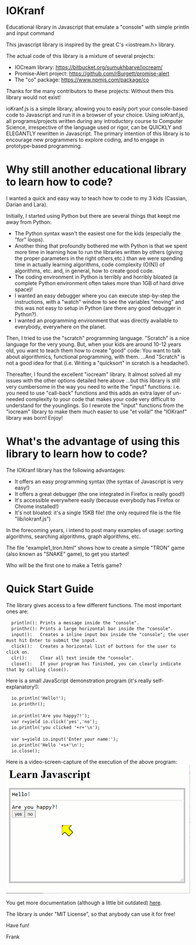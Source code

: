 # IOKranf

Educational library in Javascript that emulate a "console" with simple println and input command

This javascript library is inspired by the great C's <iostream.h> library. 

The actual code of this library is a mixture of several projects:
* IOCream library: https://bitbucket.org/sumukhbarve/iocream/
* Promise-Alert project: https://github.com/rBurgett/promise-alert
* The "co" package: https://www.npmjs.com/package/co

Thanks for the many contributors to these projects: Without them this library would not exist!

ioKranf.js is a simple library, allowing you to easily port your console-based code to Javascript and run it in a browser of your choice. Using ioKranf.js, all programs/projects written during any introductory course to Computer Science, irrespective of the language used or rigor, can be QUICKLY and ELEGANTLY rewritten in Javascript. The primary intention of this library is to encourage new programmers to explore coding, and to engage in prototype-based programming.


# Why still another educational library to learn how to code?

I wanted a quick and easy way to teach how to code to my 3 kids (Cassian, Darian and Lara).

Initially, I started using Python but there are several things that keept me away from Python:
* The Python syntax wasn't the easiest one for the kids (especially the "for" loops).
* Another thing that profoundly bothered me with Python is that we spent more time in learning how to run the libraries written by others (giving the proper parameters in the right others,etc.) than we were spending time in actually learning algorithms, code complexity (O(N)) of algorithms, etc. and, in general, how to create good code.
* The coding environment in Python is terribly and horribly bloated (a complete Python environment often takes more than 1GB of hard drive space)!
* I wanted an easy debugger where you can execute step-by-step the instructions, with a "watch" window to see the variables "moving" and this was not easy to setup in Python (are there any good debugger in Python?).
* I wanted an programming environment that was directly available to everybody, everywhere on the planet.

Then, I tried to use the "scratch" programming language. "Scratch" is a nice language for the very young. But, when your kids are around 10-12 years old, you want to teach them how to create "good" code: You want to talk about algorithmics, functional programming, with them. ...And "Scratch" is not a good idea for that (i.e. Writing a "quicksort" in scratch is a headache!).

Thereafter, I found the excellent "iocream" library. It almost solved all my issues with the other options detailed here above ...but this library is still very cumbersome in the way you need to write the "input" functions: i.e. you need to use "call-back" functions and this adds an extra layer of un-needed complexity to your code that makes your code very difficult to understand for the younglings. So I rewrote the "input" functions from the "iocream" library to make them much easier to use "et voilà!" the "IOKranf" library was born! Enjoy!


# What's the advantage of using this library to learn how to code?

The IOKranf library has the following advantages: 
* It offers an easy programming syntax (the syntax of Javascript is very easy!) 
* It offers a great debugger (the one integrated in Firefox is really good!)
* It's accessible everywhere easily (because everybody has Firefox or Chrome installed!)
* It's not bloated: it's a single 15KB file! (the only required file is the file "lib/iokranf.js")

In the forecoming years, i intend to post many examples of usage: sorting algorithms, searching algorithms, graph algorithms, etc.

The file "example1_tron.html" shows how to create a simple "TRON" game (also known as "SNAKE" game), to get you started!

Who will be the first one to make a Tetris game? 


# Quick Start Guide

The library gives access to a few different functions. The most important ones are:
```
  println(): Prints a message inside the "console".
  printhr(): Prints a large horizontal bar inside the "console".
  input():   Creates a inline input box inside the "console"; the user must hit Enter to submit the input.
  click():   Creates a horizontal list of buttons for the user to click on.
  clr():     Clear all text inside the "console".
  close():   If your program has finished, you can clearly indicate that by calling close().
```

Here is a small JavaScript demonstration program (it's really self-explanatory!):
```
  io.println('Hello!');
  io.printhr();
    
  io.println('Are you happy?!');
  var r=yield io.click('yes','no');
  io.println('you clicked '+r+'\n');
	
  var s=yield io.input('Enter your name:');
  io.println('Hello '+s+'\n');
  io.close();
```

Here is a video-screen-capture of the execution of the above program:
![demo_gif](https://github.com/Kranf99/IOKranf/blob/main/demo.gif)

You get more documentation (although a little bit outdated) <a href="https://bitbucket.org/sumukhbarve/iocream/src" target="_blank">here</a>.

The library is under "MIT License", so that anybody can use it for free!

Have fun!

Frank

